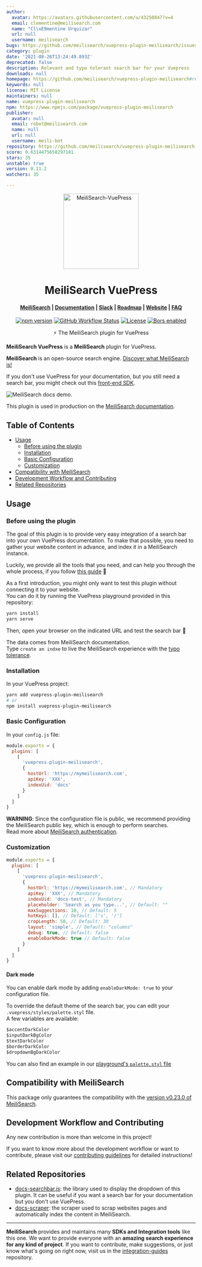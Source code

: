 ```yaml
---
author:
  avatar: https://avatars.githubusercontent.com/u/43250847?v=4
  email: clementine@meilisearch.com
  name: "Cl\xE9mentine Urquizar"
  url: null
  username: meilisearch
bugs: https://github.com/meilisearch/vuepress-plugin-meilisearch/issues
category: plugin
date: '2021-08-26T13:24:49.893Z'
deprecated: false
description: Relevant and typo tolerant search bar for your Vuepress
downloads: null
homepage: https://github.com/meilisearch/vuepress-plugin-meilisearch#readme
keywords: null
license: MIT License
maintainers: null
name: vuepress-plugin-meilisearch
npm: https://www.npmjs.com/package/vuepress-plugin-meilisearch
publisher:
  avatar: null
  email: robot@meilisearch.com
  name: null
  url: null
  username: meili-bot
repository: https://github.com/meilisearch/vuepress-plugin-meilisearch
score: 0.6314475658297181
stars: 35
unstable: true
version: 0.11.2
watchers: 35

---
```


<p align="center">
  <img src="https://res.cloudinary.com/meilisearch/image/upload/v1587402338/SDKs/meilisearch_vuepress.svg" alt="MeiliSearch-VuePress" width="200" height="200" />
</p>

<h1 align="center">MeiliSearch VuePress</h1>

<h4 align="center">
  <a href="https://github.com/meilisearch/MeiliSearch">MeiliSearch</a> |
  <a href="https://docs.meilisearch.com">Documentation</a> |
  <a href="https://slack.meilisearch.com">Slack</a> |
  <a href="https://roadmap.meilisearch.com/tabs/1-under-consideration">Roadmap</a> |
  <a href="https://www.meilisearch.com">Website</a> |
  <a href="https://docs.meilisearch.com/faq">FAQ</a>
</h4>

<p align="center">
  <a href="https://www.npmjs.com/package/vuepress-plugin-meilisearch"><img src="https://img.shields.io/npm/v/vuepress-plugin-meilisearch.svg" alt="npm version"></a>
  <a href="https://github.com/meilisearch/vuepress-plugin-meilisearch/actions"><img src="https://github.com/meilisearch/vuepress-plugin-meilisearch/workflows/Tests/badge.svg" alt="GitHub Workflow Status"></a>
  <a href="https://github.com/meilisearch/vuepress-plugin-meilisearch/blob/main/LICENSE"><img src="https://img.shields.io/badge/license-MIT-informational" alt="License"></a>
  <a href="https://app.bors.tech/repositories/28907"><img src="https://bors.tech/images/badge_small.svg" alt="Bors enabled"></a>
</p>

<p align="center">⚡ The MeiliSearch plugin for VuePress</p>

**MeiliSearch VuePress** is a **MeiliSearch** plugin for VuePress.

**MeiliSearch** is an open-source search engine. [Discover what MeiliSearch is!](https://github.com/meilisearch/MeiliSearch)

If you don't use VuePress for your documentation, but you still need a search bar, you might check out this [front-end SDK](https://github.com/meilisearch/docs-searchbar.js).

![MeiliSearch docs demo](assets/docs-searchbar-demo.gif).

This plugin is used in production on the [MeiliSearch documentation](https://docs.meilisearch.com/).

## Table of Contents <!-- omit in toc -->

- [Usage](#usage)
  - [Before using the plugin](#before-using-the-plugin)
  - [Installation](#installation)
  - [Basic Configuration](#basic-configuration)
  - [Customization](#customization)
- [Compatibility with MeiliSearch](#compatibility-with-meilisearch)
- [Development Workflow and Contributing](#development-workflow-and-contributing)
- [Related Repositories](#related-repositories)

## Usage

### Before using the plugin

The goal of this plugin is to provide very easy integration of a search bar into your own VuePress documentation. To make that possible, you need to gather your website content in advance, and index it in a MeiliSearch instance.

Luckily, we provide all the tools that you need, and can help you through the whole process, if you follow [this guide](https://docs.meilisearch.com/create/how_to/search_bar_for_docs.html) 🚀

As a first introduction, you might only want to test this plugin without connecting it to your website.<br>
You can do it by running the VuePress playground provided in this repository:

```bash
yarn install
yarn serve
```

Then, open your browser on the indicated URL and test the search bar 🙂

The data comes from MeiliSearch documentation.<br>
Type `create an indxe` to live the MeiliSearch experience with the [typo tolerance](https://docs.meilisearch.com/reference/under_the_hood/typotolerance.html).

### Installation

In your VuePress project:

```bash
yarn add vuepress-plugin-meilisearch
# or
npm install vuepress-plugin-meilisearch
```

### Basic Configuration

In your `config.js` file:

```js
module.exports = {
  plugins: [
    [
      'vuepress-plugin-meilisearch',
      {
        hostUrl: 'https://mymeilisearch.com',
        apiKey: 'XXX',
        indexUid: 'docs'
      }
    ]
  ]
}
```

**WARNING**: Since the configuration file is public, we recommend providing the MeiliSearch public key, which is enough to perform searches.<br>
Read more about [MeiliSearch authentication](https://docs.meilisearch.com/reference/features/authentication.html#authentication).

### Customization

```js
module.exports = {
  plugins: [
    [
      'vuepress-plugin-meilisearch',
      {
        hostUrl: 'https://mymeilisearch.com', // Mandatory
        apiKey: 'XXX', // Mandatory
        indexUid: 'docs-test', // Mandatory
        placeholder: 'Search as you type...', // Default: ""
        maxSuggestions: 10, // Default: 5
        hotKeys: [], // Default: ['s', '/']
        cropLength: 50, // Default: 30
        layout: 'simple', // Default: "columns"
        debug: true, // Default: false
        enableDarkMode: true // Default: false
      }
    ]
  ]
}
```

#### Dark mode

You can enable dark mode by adding `enableDarkMode: true` to your configuration file.

To override the default theme of the search bar, you can edit your `.vuepress/styles/palette.styl` file.<br>
A few variables are available:

```js
$accentDarkColor
$inputDarkBgColor
$textDarkColor
$borderDarkColor
$dropdownBgDarkColor
```

You can also find an example in our [playground's `palette.styl` file](./playground/.vuepress/styles/palette.styl)

## Compatibility with MeiliSearch

This package only guarantees the compatibility with the [version v0.23.0 of MeiliSearch](https://github.com/meilisearch/MeiliSearch/releases/tag/v0.23.0).

## Development Workflow and Contributing

Any new contribution is more than welcome in this project!

If you want to know more about the development workflow or want to contribute, please visit our [contributing guidelines](/CONTRIBUTING.md) for detailed instructions!

## Related Repositories

- [docs-searchbar.js](https://github.com/meilisearch/docs-searchbar.js): the library used to display the dropdown of this plugin. It can be useful if you want a search bar for your documentation but you don't use VuePress.
- [docs-scraper](https://github.com/meilisearch/docs-scraper): the scraper used to scrap websites pages and automatically index the content in MeiliSearch.

<hr>

**MeiliSearch** provides and maintains many **SDKs and Integration tools** like this one. We want to provide everyone with an **amazing search experience for any kind of project**. If you want to contribute, make suggestions, or just know what's going on right now, visit us in the [integration-guides](https://github.com/meilisearch/integration-guides) repository.
